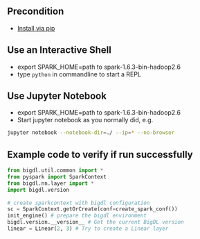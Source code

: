 ## **Precondition**

* [Install via pip](install-from-pip.md)

## **Use an Interactive Shell**
 * export SPARK_HOME=path to spark-1.6.3-bin-hadoop2.6 
 * type `python` in commandline to start a REPL

## **Use Jupyter Notebook**
 * export SPARK_HOME=path to spark-1.6.3-bin-hadoop2.6 
 * Start jupyter notebook as you normally did, e.g.
 ```bash
 jupyter notebook --notebook-dir=./ --ip=* --no-browser
 ```


<a name="code.verification"></a>
## Example code to verify if run successfully ##
```python
from bigdl.util.common import *
from pyspark import SparkContext
from bigdl.nn.layer import *
import bigdl.version
 
# create sparkcontext with bigdl configuration
sc = SparkContext.getOrCreate(conf=create_spark_conf()) 
init_engine() # prepare the bigdl environment 
bigdl.version.__version__ # Get the current BigDL version
linear = Linear(2, 3) # Try to create a Linear layer
 
```


